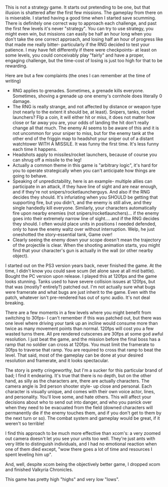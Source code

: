 This is not a strategy game. It starts out pretending to be one, but that illusion is shattered after the first few missions. The gameplay from there on is miserable. I started having a good time when I started save scumming. There is definitely one correct way to approach each challenge, and past the first few levels it's never "strategy". You can try to use strategy, you might even win, but missions can easily be half an hour long when you don't take the one correct approach, and losing half an hour of progress like that made me really bitter- particularly if the RNG decided to test your patience. I may have felt differently if there were checkpoints- at least on some levels, you could conceivably play "fairly" and have a proper, engaging challenge, but the time-cost of losing is just too high for that to be rewarding.

<!-- more -->

Here are but a few complaints (the ones I can remember at the time of writing)

* RNG applies to grenades. Sometimes, a grenade kills everyone. Sometimes, shoving a grenade up one enemy's cornhole does literally 0 damage.
* The RNG is really strange, and not affected by distance or weapon type (not nearly to the extent it should be, at least). Snipers, tanks, rocket launchers? Flip a coin, it will either hit or miss, it does not matter how close or far away you are, your odds of landing the hit don't really change all that much. The enemy AI seems to be aware of this and it is not uncommon for your sniper to miss, but for the enemy tank at the other end of the friggin map to headshot your sniper out of a distant watchtower WITH A MISSILE. It was funny the first time. It's less funny each time it happens.
* Headshots apply to missiles/rocket launchers, because of course you can shrug off a missile to the leg!
* Actually a common theme in this game is "arbitrary logic", it's hard for you to operate strategically when you can't anticipate how things are going to behave.
* Speaking of unpredictability, here is an example- multiple allies can participate in an attack, if they have line of sight and are near enough, and if they're not snipers/rocketlauncherguys. And also if the RNG decides they should. It's infuriating when you SHOULD be getting that supporting fire, but you didn't, and the enemy is still alive, and they single handedly kill everyone. Similarly, your characters automatically fire upon nearby enemies (not snipers/rocketlaunchers)... if the enemy goes into their extremely narrow line of sight.... and if the RNG decides they should. I often would place units in positions I needed defended, only to have the enemy waltz over without interruption. Welp, he just oneshotted the story-essential tank, Game over!
* Clearly seeing the enemy down your scope doesn't mean the trajectory of the projectile is clear. When the shooting animation starts, you might find that your character's gun is actually in the wall (or other nearby object).

I started out on the PS3 version years back, never finished the game. At the time, I didn't know you could save scum (let alone save at all mid battle). Bought the PC version upon release. I played this at 120fps and the game looks stunning. Tanks used to have severe collision issues at 120fps, but that was (mostly? entirely?) patched out. I'm not actually sure what bugs were framerate and what bugs are just inherit to the game. Even with the patch, whatever isn't pre-rendered has out of sync audio. It's not deal breaking.

There are a few moments in a few levels where you might benefit from switching to 30fps- I can't remember if this was patched out, but there was one level where driving your tank up an incline would consume more than twice as many movement points than normal. 120fps will cost you a few wasted turns there. All pre rendered cutscenes are 30fps at some god awful resolution.
I just beat the game, and the mission before the final boss has a ramp that no soldier can cross at 120fps. You must limit the framerate to 30fps to traverse that ramp. You are required to cross that ramp to beat the level. That said, most of the gameplay can be done at your desired resolution and framerate, and it looks spectacular.

The story is pretty cringeworthy, but I'm a sucker for this particular brand of bad; I find it endearing. It's true that there is no depth, but on the other hand, as silly as the characters are, there are actually characters. The camera angle is 3rd person shooter style- up close and personal. Each character is visually unique, and comes with their own voice actor, lines, and personality. You'll love some, and hate others. This will affect your decisions about who to send out into danger, and who you panick over when they need to be evacuated from the field (downed characters will permanently die if the enemy touches them, and if you don't get to them by the next turn or so). The combat system and gameplay would be great, if it weren't so terrible!

I find this approach to be much more effective than xcom's: a very zoomed out camera doesn't let you see your units too well. They're just ants with very little to distinguish individuals, and I had no emotional reaction when one of them died except, "wow there goes a lot of time and resources I spent leveling him up".

And, well, despite xcom being the objectively better game, I dropped xcom and finished Valkyria Chronicles.

This game has pretty high "highs" and very low "lows".
